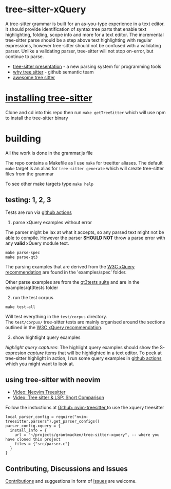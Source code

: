 
# tree-sitter-xQuery

A tree-sitter grammar is built for an as-you-type experience in a text editor.
It should provide identification of syntax tree parts that enable
text highlighting, folding, scope info and more for a text editor.
The incremental tree-sitter parse should be a step above text highlighting with regular
expressions, however tree-sitter should not be confused with a validating parser. Unlike a 
validating parser, tree-sitter will not stop on-error, but continue to parse. 


- [tree-sitter presentation](https://www.youtube.com/watch?v=Jes3bD6P0To) - a new parsing system for programming tools
- [why tree sitter](https://github.com/github/semantic/blob/master/docs/why-tree-sitter.md) - github semantic team
- [awesome tree sitter](https://github.com/drom/awesome-tree-sitter)

# [installing tree-sitter]( https://tree-sitter.github.io/tree-sitter/creating-parsers#installation )

Clone and cd into this repo then run `make getTreeSitter` which will use npm to install the tree-sitter binary

# building

 All the work is done in the grammar.js file

The repo contains a Makefile as I use `make` for treeitter aliases.
The default `make` target is an alias for `tree-sitter generate` which will create tree-sitter files from the grammar

To see other make targets type `make help`

## testing: 1, 2, 3 

Tests are run via [github actions](https://github.com/grantmacken/tree-sitter-xQuery/actions)

1. parse xQuery examples without error

The parser might be lax at what it accepts, so any parsed text might not be able to compile. 
However the parser **SHOULD NOT** throw a parse error with any **valid** xQuery module text.

```
make parse-spec
make parse-qt3
```

The parsing examples that are derived from the [W3C xQuery recommendation](https://www.w3.org/TR/xquery-31)
are found in the 'examples/spec' folder.

Other parse examples are from the [qt3tests suite](https://github.com/w3c/qt3tests) and are in the examples/qt3tests folder

2. run the test corpus

```
make test-all
```
Will test everything in the `test/corpus` directory.  
The `test/corpus/` tree-sitter tests are mainly organised around the sections outlined in the 
[W3C xQuery recommendation](https://www.w3.org/TR/xquery-31).


 3. show hightlight query examples

*highlight query captures*: The highlight query examples should show the 
S-expresion *capture* items that will be highlighted in a
text editor. To peek at tree-sitter highlight in action, I run some query examples in 
[github actions](https://github.com/grantmacken/tree-sitter-xQuery/actions)
which you might want to look at. 

## using tree-sitter with neovim

 - [Video: Neovim Treesitter](https://www.youtube.com/watch?v=xQGbhiUbSmM)
 - [Video: Tree sitter & LSP: Short Comparison](https://www.youtube.com/watch?v=c17j09vY5sw)

Follow the instuctions at
[Github: nvim-treesitter ](https://github.com/nvim-treesitter/nvim-treesitter#adding-parsers)
to use the xquery treesitter

```
local parser_config = require("nvim-treesitter.parsers").get_parser_configs()
parser_config.xquery = {
  install_info = {
    url = "~/projects/grantmacken/tree-sitter-xquery", -- where you have cloned this project
    files = {"src/parser.c"}
  }
}

```

## Contributing, Discussions and Issues


[Contributions](CONTRIBUTING.md) and suggestions in form of 
[issues](https://github.com/grantmacken/tree-sitter-xquery/issues) are welcome.


